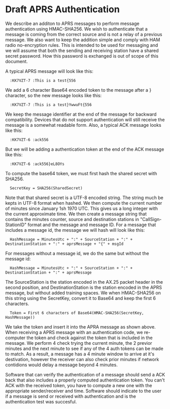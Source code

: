 # Draft APRS Authentication

We describe an additon to APRS messages to perform message authentication using HMAC-SHA256. We wish to authenticate that a message is coming from the correct source and is not a relay of a previous message. We also want to keep the addition simple and comply with HAM radio no-encryption rules. This is intended to be used for messaging and we will assume that both the sending and receiving station have a shared secret password. How this password is exchanged is out of scope of this document.

A typical APRS message will look like this:

```
  :KK7VZT-7 :This is a test{556
```

We add a 6 character Base64 encoded token to the message after a } character, so the new message looks like this:

```
  :KK7VZT-7 :This is a test}YwwuFt{556
```

We keep the message identifier at the end of the message for backward compatibility. Devices that do not support authentication will still receive the message is a somewhat readable form. Also, a typical ACK message looks like this:

```
  :KK7VZT-6 :ack556
```

But we will be adding a authentication token at the end of the ACK message like this:

```
  :KK7VZT-6 :ack556}eL8OYs
```

To compute the base64 token, we must first hash the shared secret with SHA256.

```
  SecretKey = SHA256(SharedSecret)
```

Note that that shared secret is a UTF-8 encoded string. The string much be kepts in UTF-8 format when hashed. We then compute the current number of minutes since January 1sh 1970 UTC. This gives us a long integer with the current approximate time. We then create a message string that contains the minutes counter, source and destination stations in "CallSign-StationID" format and the message and message ID. For a message that includes a message id, the message we will hash will look like this:

```
  HashMessage = MinutesUtc + ":" + SourceStation + ":" + DestinationStation + ":" + aprsMessage + "{" + msgId
```

For messages without a message id, we do the same but without the message id:

```
  HashMessage = MinutesUtc + ":" + SourceStation + ":" + DestinationStation + ":" + aprsMessage
```

The SourceStation is the station encoded in the AX.25 packet header in the second position, and DestinationStation is the station encoded in the APRS message, but without added training spaces. We when HMAC-SHA256 on this string using the SecretKey, convert it to Base64 and keep the first 6 characters.

```
  Token = First 6 characters of Base64(HMAC-SHA256(SecretKey, HashMessage))
```

We take the token and insert it into the APRA message as shown above. When receiving a APRS message with an authentication code, we re-computer the token and check against the token that is included in the message. We perform 4 check trying the current minute, the 2 previor minutes and the next minute to see if any of the 4 auth tokens can be made to match. As a result, a message has a 4 minute window to arrive at it's destivation, however the receiver can also check prior minutes if network contidions would delay a message beyond 4 minutes.

Software that can verify the authentication of a message should send a ACK back that also includes a properly computed authentication token. You can't ACK with the received token, you have to compute a new one with the appropriate sender/receiver and time. Software should indicate to the user if a message is send or received with authentication and is the authentication test was succesful.
